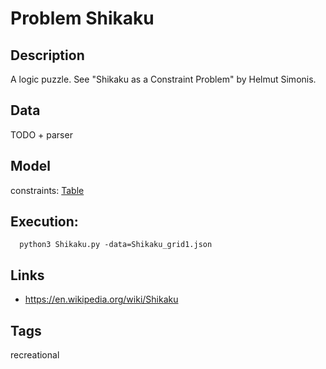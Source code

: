 # Problem Shikaku
## Description
A logic puzzle. See "Shikaku as a Constraint Problem" by Helmut Simonis.

## Data
TODO + parser

## Model
  constraints: [Table](http://pycsp.org/documentation/constraints/Table)

## Execution:
```
  python3 Shikaku.py -data=Shikaku_grid1.json
```

## Links
 - https://en.wikipedia.org/wiki/Shikaku

## Tags
  recreational
